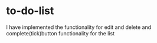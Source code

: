 # to-do-list
I have  implemented the functionality for edit and delete  and complete(tick)button functionality for the list
